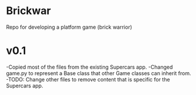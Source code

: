 # Brickwar
Repo for developing a platform game (brick warrior)

# v0.1
-Copied most of the files from the existing Supercars app.
-Changed game.py to represent a Base class that other Game classes can inherit from.
-TODO: Change other files to remove content that is specific for the Supercars app.
